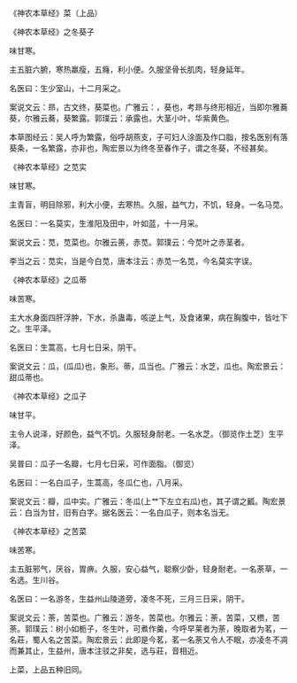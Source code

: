 《神农本草经》菜（上品）

《神农本草经》之冬葵子

味甘寒。

主五脏六腑，寒热羸瘦，五癃，利小便。久服坚骨长肌肉，轻身延年。

名医曰：生少室山，十二月采之。

案说文云：昻，古文终，葵菜也。广雅云：，葵也，考昻与终形相近，当即尔雅蕎葵，尔雅云蕎，葵繁露。郭璞云：承露也，大茎小叶，华紫黄色。

本草图经云：吴人呼为繁露，俗呼胡燕支，子可妇人涂面及作口脂，按名医别有落葵条，一名繁露，亦非也，陶宏景以为终冬至春作子，谓之冬葵，不经甚矣。

《神农本草经》之苋实

味甘寒。

主青盲，明目除邪，利大小便，去寒热。久服，益气力，不饥，轻身。一名马苋。

名医曰：一名莫实，生淮阳及田中，叶如蓝，十一月采。

案说文云：苋，苋菜也。尔雅云蒉，赤苋。郭璞云：今苋叶之赤茎者。

李当之云：苋实，当是今白苋，唐本注云：赤苋一名苋，今名莫实字误。

《神农本草经》之瓜蒂

味苦寒。

主大水身面四肝浮肿，下水，杀蛊毒，咳逆上气，及食诸果，病在胸腹中，皆吐下之。生平泽。

名医曰：生蒿高，七月七日采，阴干。

案说文云：瓜，(瓜瓜)也，象形。蒂，瓜当也。广雅云：水芝，瓜也。陶宏景云：甜瓜蒂也。

《神农本草经》之瓜子

味甘平。

主令人说泽，好颜色，益气不饥。久服轻身耐老。一名水芝。（御览作土芝）生平泽。

吴普曰：瓜子一名瓣，七月七日采，可作面脂。（御览）

名医曰：一名白瓜子，生蒿高，冬瓜仁也，八月采。

案说文云：瓣，瓜中实。广雅云：冬瓜(上艹下左立右瓜)也，其子谓之瓤。陶宏景云：白当为甘，旧有白字。据名医云：一名白瓜子，则本名当无。

《神农本草经》之苦菜

味苦寒。

主五脏邪气，厌谷，胃痹。久服，安心益气，聪察少卧，轻身耐老。一名荼草，一名选。生川谷。

名医曰：一名游冬，生益州山陵道旁，凌冬不死，三月三日采，阴干。

案说文云：荼，苦菜也。广雅云：游冬，苦菜也。尔雅云：荼，苦菜，又槚，苦荼。郭璞云：树小如栀子，冬生叶，可煮作羹，今呼早莱者为荼，晚取者为茗，一名莊，蜀人名之苦菜。陶宏景云：此即是今茗，茗一名荼又令人不眠，亦凌冬不凋而兼其止，生益州，唐本注驳之非矣，选与莊，音相近。

上菜，上品五种旧同。

